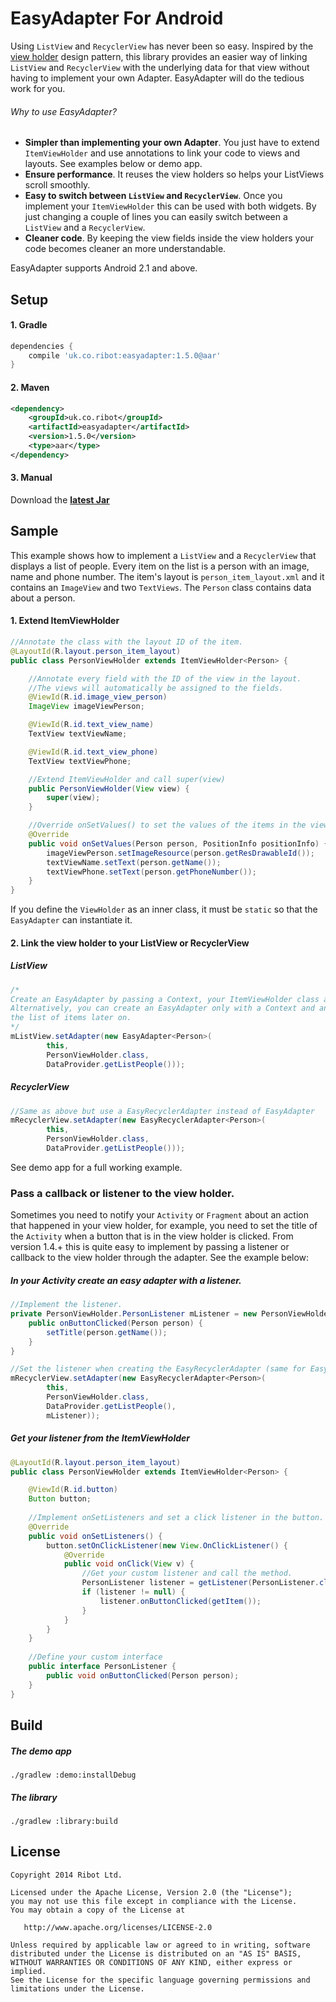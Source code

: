 EasyAdapter For Android
===========

Using `ListView` and `RecyclerView` has never been so easy. Inspired by the [view holder](http://developer.android.com/training/improving-layouts/smooth-scrolling.html#ViewHolder) design pattern, this library provides an easier way of linking `ListView` and `RecyclerView` with the underlying data for that view without having to implement your own Adapter. EasyAdapter will do the tedious work for you.

###### Why to use EasyAdapter?
* __Simpler than implementing your own Adapter__. You just have to extend `ItemViewHolder` and use annotations to link your code to views and layouts. See examples below or demo app.
* __Ensure performance__. It reuses the view holders so helps your ListViews scroll smoothly.
* __Easy to switch between `ListView` and `RecyclerView`__. Once you implement your `ItemViewHolder` this can be used with both widgets. By just changing a couple of lines you can easily switch between a `ListView` and a `RecyclerView`.
* __Cleaner code__. By keeping the view fields inside the view holders your code becomes cleaner an more understandable.

EasyAdapter supports Android 2.1 and above.

Setup
--------------
#### 1. Gradle
```groovy
dependencies {
    compile 'uk.co.ribot:easyadapter:1.5.0@aar'
}
```
#### 2. Maven
```xml
<dependency>
    <groupId>uk.co.ribot</groupId>
    <artifactId>easyadapter</artifactId>
    <version>1.5.0</version>
    <type>aar</type>
</dependency>
```
#### 3. Manual

Download the __[latest Jar](https://raw.github.com/ribot/EasyAdapter/master/downloads/easyadapter-1.5.0.jar)__

Sample
--------------

This example shows how to implement a `ListView` and a `RecyclerView` that displays a list of people. Every item on the list is a person with an image, name and phone number. The item's layout is `person_item_layout.xml` and it contains an `ImageView` and two `TextViews`. The `Person` class contains data about a person.

#### 1. Extend ItemViewHolder

```java
//Annotate the class with the layout ID of the item.
@LayoutId(R.layout.person_item_layout)
public class PersonViewHolder extends ItemViewHolder<Person> {

    //Annotate every field with the ID of the view in the layout.
    //The views will automatically be assigned to the fields.
    @ViewId(R.id.image_view_person)
    ImageView imageViewPerson;

    @ViewId(R.id.text_view_name)
    TextView textViewName;

    @ViewId(R.id.text_view_phone)
    TextView textViewPhone;

    //Extend ItemViewHolder and call super(view)
    public PersonViewHolder(View view) {
        super(view);
    }

    //Override onSetValues() to set the values of the items in the views.
    @Override
    public void onSetValues(Person person, PositionInfo positionInfo) {
        imageViewPerson.setImageResource(person.getResDrawableId());
        textViewName.setText(person.getName());
        textViewPhone.setText(person.getPhoneNumber());
    }
}
```
If you define the `ViewHolder` as an inner class, it must be `static` so that the `EasyAdapter` can instantiate it.

#### 2. Link the view holder to your ListView or RecyclerView

##### ListView

```java
/*
Create an EasyAdapter by passing a Context, your ItemViewHolder class and the list of items.
Alternatively, you can create an EasyAdapter only with a Context and an ItemViewHolder class and set
the list of items later on.
*/
mListView.setAdapter(new EasyAdapter<Person>(
        this,
        PersonViewHolder.class,
        DataProvider.getListPeople()));
```

##### RecyclerView

```java
//Same as above but use a EasyRecyclerAdapter instead of EasyAdapter
mRecyclerView.setAdapter(new EasyRecyclerAdapter<Person>(
        this,
        PersonViewHolder.class,
        DataProvider.getListPeople()));
```

See demo app for a full working example.

### Pass a callback or listener to the view holder. 

Sometimes you need to notify your `Activity` or `Fragment` about an action that happened in your view holder, for example, you need to set the title of the `Activity` when a button that is in the view holder is clicked. From version 1.4.+ this is quite easy to implement by passing a listener or callback to the view holder through the adapter. See the example below:

##### In your Activity create an easy adapter with a listener.  
```java
//Implement the listener. 
private PersonViewHolder.PersonListener mListener = new PersonViewHolder.PersonListener() {
    public onButtonClicked(Person person) {
        setTitle(person.getName());
    }
}

//Set the listener when creating the EasyRecyclerAdapter (same for EasyAdapter)
mRecyclerView.setAdapter(new EasyRecyclerAdapter<Person>(
        this,
        PersonViewHolder.class,
        DataProvider.getListPeople(),
        mListener));
```

##### Get your listener from the ItemViewHolder
```java
@LayoutId(R.layout.person_item_layout)
public class PersonViewHolder extends ItemViewHolder<Person> {

    @ViewId(R.id.button)
    Button button;
    
    //Implement onSetListeners and set a click listener in the button.  
    @Override
    public void onSetListeners() {
        button.setOnClickListener(new View.OnClickListener() {
            @Override
            public void onClick(View v) {
                //Get your custom listener and call the method. 
                PersonListener listener = getListener(PersonListener.class);
                if (listener != null) {
                    listener.onButtonClicked(getItem());
                }
            }
        }
    }
    
    //Define your custom interface 
    public interface PersonListener {
        public void onButtonClicked(Person person);
    }
}
```

Build
--------------
##### The demo app
```
./gradlew :demo:installDebug
```
##### The library
```
./gradlew :library:build
```


License
--------------

    Copyright 2014 Ribot Ltd.

    Licensed under the Apache License, Version 2.0 (the "License");
    you may not use this file except in compliance with the License.
    You may obtain a copy of the License at

       http://www.apache.org/licenses/LICENSE-2.0

    Unless required by applicable law or agreed to in writing, software
    distributed under the License is distributed on an "AS IS" BASIS,
    WITHOUT WARRANTIES OR CONDITIONS OF ANY KIND, either express or implied.
    See the License for the specific language governing permissions and
    limitations under the License.

